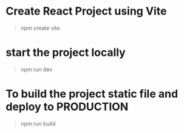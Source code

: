  # Create React Project using Vite
> npm create vite

# start the project locally
> npm run dev

# To build the project static file and deploy to PRODUCTION
> npm run build

